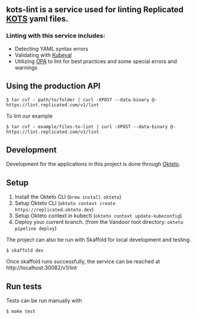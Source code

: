 ## kots-lint is a service used for linting Replicated [KOTS](https://kots.io) yaml files.

### Linting with this service includes:

 - Detecting YAML syntax errors
 - Validating with [Kubeval](https://github.com/instrumenta/kubeval)
 - Utilizing [OPA](https://github.com/open-policy-agent/opa) to lint for best practices and some special errors and warnings

## Using the production API

```shell
$ tar cvf - path/to/folder | curl -XPOST --data-binary @- https://lint.replicated.com/v1/lint
```
To lint our example
```shell
$ tar cvf - example/files-to-lint | curl -XPOST --data-binary @- https://lint.replicated.com/v1/lint
```

## Development

Development for the applications in this project is done through [Okteto](https://replicated.okteto.dev).

## Setup

1. Install the Okteto CLI (`brew install okteto`)
2. Setup Okteto CLI (`okteto context create https://replicated.okteto.dev`)
3. Setup Okteto context in kubectl (`okteto context update-kubeconfig`)
4. Deploy your current branch. (from the Vandoor root directory: `okteto pipeline deploy`)

The project can also be run with Skaffold for local development and testing.
```shell
$ skaffold dev
```

Once skaffold runs successfully, the service can be reached at http://localhost:30082/v1/lint

## Run tests

Tests can be run manually with
```shell
$ make test
```
